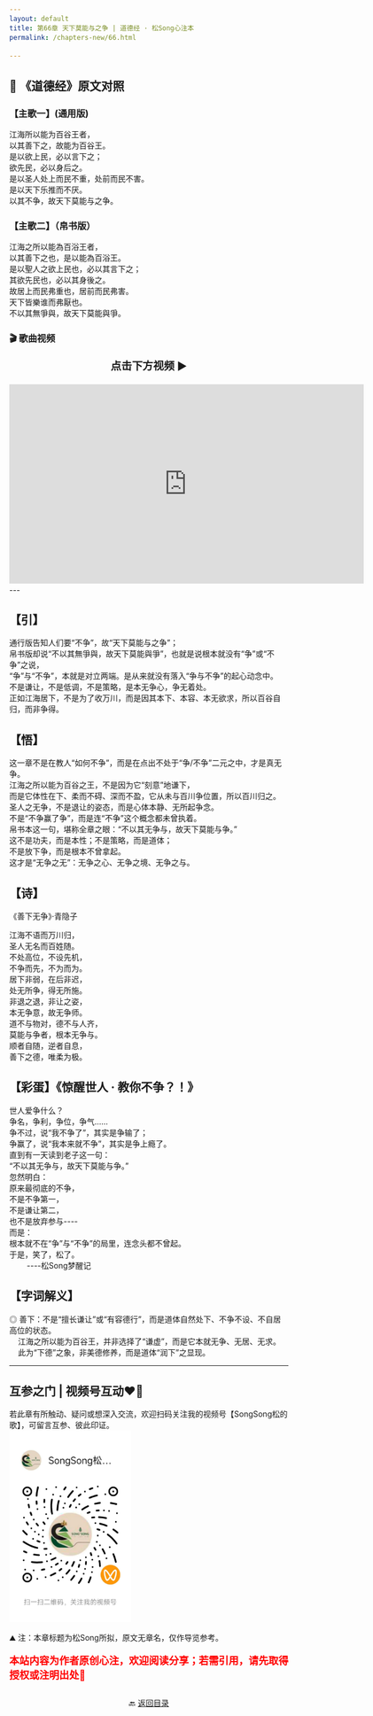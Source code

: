 ```yaml
---
layout: default
title: 第66章 天下莫能与之争 | 道德经 · 松Song心注本
permalink: /chapters-new/66.html

---
```


## 📜 《道德经》原文对照
### 【主歌一】(通用版) 
江海所以能为百谷王者，<br>
以其善下之，故能为百谷王。<br>
是以欲上民，必以言下之；<br>
欲先民，必以身后之。<br>
是以圣人处上而民不重，处前而民不害。<br>
是以天下乐推而不厌。<br>
以其不争，故天下莫能与之争。<br>

### 【主歌二】（帛书版）
江海之所以能為百浴王者，<br>
以其善下之也，是以能為百浴王。<br>
是以聖人之欲上民也，必以其言下之；<br>
其欲先民也，必以其身後之。<br>
故居上而民弗重也，居前而民弗害。<br>
天下皆樂谁而弗厭也。<br>
不以其無爭與，故天下莫能與爭。<br>

### 🎬 歌曲视频
<p style="text-align:center; font-size:1.2rem; font-weight:bold;">
  点击下方视频 ▶️
</p>

<iframe
  src="https://streamable.com/e/dqbpo5"
  width="640"
  height="360"
  frameborder="0"
  allowfullscreen
  loading="lazy">
</iframe>
---

## 【引】
通行版告知人们要“不争”，故“天下莫能与之争”；<br>
帛书版却说“不以其無爭與，故天下莫能與爭”，也就是说根本就没有“争”或“不争”之说，<br>
“争”与“不争”，本就是对立两端。是从来就没有落入“争与不争”的起心动念中。 <br>
不是谦让，不是低调，不是策略，是本无争心，争无着处。<br>
正如江海居下，不是为了收万川，而是因其本下、本容、本无欲求，所以百谷自归，而非争得。<br>

## 【悟】
这一章不是在教人“如何不争”，而是在点出不处于“争/不争”二元之中，才是真无争。<br>
江海之所以能为百谷之王，不是因为它“刻意”地谦下，<br>
而是它体性在下、柔而不碍、深而不盈，它从未与百川争位置，所以百川归之。<br>
圣人之无争，不是退让的姿态，而是心体本静、无所起争念。<br>
不是“不争赢了争”，而是连“不争”这个概念都未曾执着。<br>
帛书本这一句，堪称全章之眼：“不以其无争与，故天下莫能与争。”<br>
这不是功夫，而是本性；不是策略，而是道体；<br>
不是放下争，而是根本不曾拿起。<br>
这才是“无争之无”：无争之心、无争之境、无争之与。<br>

## 【诗】
《善下无争》·青隐子<br>

江海不语而万川归，<br>
圣人无名而百姓随。<br>
不处高位，不设先机，<br>
不争而先，不为而为。<br>
居下非弱，在后非迟，<br>
处无所争，得无所施。<br>
非退之退，非让之姿，<br>
本无争意，故无争师。<br>
道不与物对，德不与人齐，<br>
莫能与争者，根本无争与。<br>
顺者自随，逆者自息，<br>
善下之德，唯柔为极。<br>

## 【彩蛋】《惊醒世人 · 教你不争？！》
世人爱争什么？<br>
争名，争利，争位，争气……<br>
争不过，说“我不争了”，其实是争输了；<br>
争赢了，说“我本来就不争”，其实是争上瘾了。<br>
直到有一天读到老子这一句：<br>
“不以其无争与，故天下莫能与争。”<br>
忽然明白：<br>
原来最彻底的不争，<br>
不是不争第一，<br>
不是谦让第二，<br>
也不是放弃参与----<br>
而是：<br>
根本就不在“争”与“不争”的局里，连念头都不曾起。<br>
于是，笑了，松了。<br>
&nbsp;&nbsp;&nbsp;&nbsp;&nbsp;&nbsp;&nbsp;&nbsp;----松Song梦醒记<br>

## 【字词解义】

◎ 善下：不是“擅长谦让”或“有容德行”，而是道体自然处下、不争不设、不自居高位的状态。<br>
&nbsp;&nbsp;&nbsp;&nbsp;江海之所以能为百谷王，并非选择了“谦虚”，而是它本就无争、无居、无求。<br>
&nbsp;&nbsp;&nbsp;&nbsp;此为“下德”之象，非美德修养，而是道体“润下”之显现。<br>

---
##  互参之门 | 视频号互动❤️🤝

若此章有所触动、疑问或想深入交流，欢迎扫码关注我的视频号【SongSong松的歌】，可留言互参、彼此印证。<br>
<img src="../img/qrcode_songsong.jpg" alt="扫码进入视频号" width="220">

⛰️ 注：本章标题为松Song所拟，原文无章名，仅作导览参考。<br>
<p style="color:red; font-size:18px; font-weight:bold;">
本站内容为作者原创心注，欢迎阅读分享；若需引用，请先取得授权或注明出处🙏
</p>

<p style="text-align:center; margin-top:2em;">
  🔙 <a href="{{ '/' | relative_url }}#catalog">返回目录</a>
</p>
